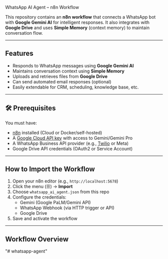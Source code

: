 WhatsApp AI Agent – n8n Workflow

This repository contains an **n8n workflow** that connects a WhatsApp bot with **Google Gemini AI** for intelligent responses. It also integrates with **Google Drive** and uses **Simple Memory** (context memory) to maintain conversation flow.

---

## Features

- Responds to WhatsApp messages using **Google Gemini AI**
-  Maintains conversation context using **Simple Memory**
- Uploads and retrieves files from **Google Drive**
-  Can send automated email responses (optional)
-  Easily extendable for CRM, scheduling, knowledge base, etc.

---

## 🛠️ Prerequisites

You must have:

- [n8n](https://n8n.io/) installed (Cloud or Docker/self-hosted)
- A [Google Cloud API key](https://console.cloud.google.com/) with access to Gemini/Gemini Pro
- A WhatsApp Business API provider (e.g., [Twilio](https://www.twilio.com/whatsapp) or Meta)
- Google Drive API credentials (OAuth2 or Service Account)

---

##  How to Import the Workflow

1. Open your n8n editor (e.g., `http://localhost:5678`)
2. Click the menu (☰) → **Import**
3. Choose `whatsapp_ai_agent.json` from this repo
4. Configure the credentials:
   - Gemini (Google PaLM/Gemini API)
   - WhatsApp Webhook (via HTTP trigger or API)
   - Google Drive
5. Save and activate the workflow

---

##  Workflow Overview

"# whatsapp-agent" 
